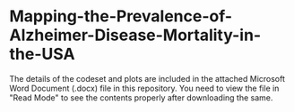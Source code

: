 # Mapping-the-Prevalence-of-Alzheimer-Disease-Mortality-in-the-USA

The details of the codeset and plots are included in the attached Microsoft Word Document (.docx) file in this repository. 
You need to view the file in "Read Mode" to see the contents properly after downloading the same.
